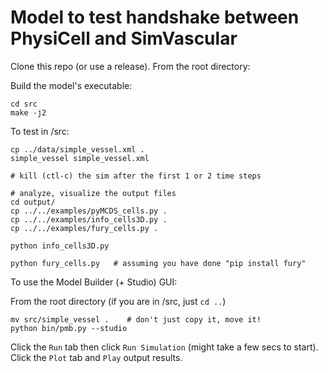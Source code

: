# Model to test handshake between PhysiCell and SimVascular

Clone this repo (or use a release). From the root directory:

Build the model's executable:
```
cd src
make -j2
```

To test in /src:
```
cp ../data/simple_vessel.xml .
simple_vessel simple_vessel.xml

# kill (ctl-c) the sim after the first 1 or 2 time steps

# analyze, visualize the output files
cd output/
cp ../../examples/pyMCDS_cells.py .
cp ../../examples/info_cells3D.py .
cp ../../examples/fury_cells.py .

python info_cells3D.py

python fury_cells.py   # assuming you have done "pip install fury"
```

To use the Model Builder (+ Studio) GUI:

From the root directory (if you are in /src, just `cd ..`)
```
mv src/simple_vessel .    # don't just copy it, move it!
python bin/pmb.py --studio
```
Click the `Run` tab then click `Run Simulation` (might take a few secs to start).
Click the `Plot` tab and `Play` output results.
